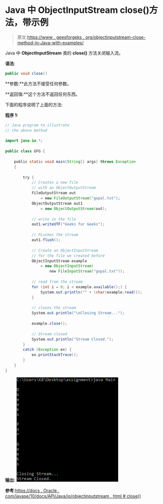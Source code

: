 # Java 中 ObjectInputStream close()方法，带示例

> 原文:[https://www . geesforgeks . org/objectinputstream-close-method-in-Java-with-examples/](https://www.geeksforgeeks.org/objectinputstream-close-method-in-java-with-examples/)

Java 中 **ObjectInputStream** 类的 **close()** 方法关闭输入流。

**语法**:

```java
public void close()
```

**参数:**此方法不接受任何参数。

**返回值:**这个方法不返回任何东西。

下面的程序说明了上面的方法:

**程序 1:**

```java
// Java program to illustrate 
// the above method

import java.io.*;

public class GFG {

    public static void main(String[] args) throws Exception
    {

        try {
            // Creates a new file
            // with an ObjectOutputStream
            FileOutputStream out
                = new FileOutputStream("gopal.txt");
            ObjectOutputStream out1
                = new ObjectOutputStream(out);

            // write in the file
            out1.writeUTF("Geeks for Geeks");

            // FLushes the stream
            out1.flush();

            // Create an ObjectInputStream
            // for the file we created before
            ObjectInputStream example
                = new ObjectInputStream(
                    new FileInputStream("gopal.txt"));

            // read from the stream
            for (int i = 0; i < example.available();) {
                System.out.println("" + (char)example.read());
            }

            // closes the stream
            System.out.println("\nClosing Stream...");

            example.close();

            // Stream closed
            System.out.println("Stream Closed.");
        }
        catch (Exception ex) {
            ex.printStackTrace();
        }
    }
}
```

**输出:**
[![](img/d6e591ceaea93928d6d16e999ea47b81.png)](https://media.geeksforgeeks.org/wp-content/uploads/20190525170522/Screen-Shot-2019-05-25-at-5.05.04-PM.png)

**参考**:[https://docs . Oracle . com/javase/10/docs/API/Java/io/objectinputstream . html # close()](https://docs.oracle.com/javase/10/docs/api/java/io/ObjectInputStream.html#close())